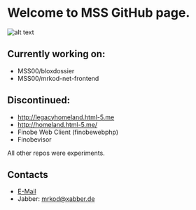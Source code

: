 # Welcome to MSS GitHub page.

![alt text](https://i.imgur.com/QlUzTCs.png "MSS Logo")

## Currently working on:

* MSS00/bloxdossier
* MSS00/mrkod-net-frontend

## Discontinued:

* http://legacyhomeland.html-5.me
* http://homeland.html-5.me/
* Finobe Web Client (finobewebphp)
* Finobevisor

All other repos were experiments.

## Contacts

* [E-Mail](mailto:mssceo@tutanota.de)
* Jabber: mrkod@xabber.de
